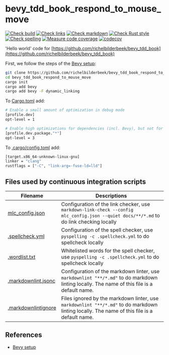 # bevy_tdd_book_respond_to_mouse_move

[![Check build](https://github.com/richelbilderbeek/bevy_tdd_book_respond_to_mouse_move/actions/workflows/check_build.yaml/badge.svg?branch=master)](https://github.com/richelbilderbeek/bevy_tdd_book_respond_to_mouse_move/actions/workflows/check_build.yaml)
[![Check links](https://github.com/richelbilderbeek/bevy_tdd_book_respond_to_mouse_move/actions/workflows/check_links.yaml/badge.svg?branch=master)](https://github.com/richelbilderbeek/bevy_tdd_book_respond_to_mouse_move/actions/workflows/check_links.yaml)
[![Check markdown](https://github.com/richelbilderbeek/bevy_tdd_book_respond_to_mouse_move/actions/workflows/check_markdown.yaml/badge.svg?branch=master)](https://github.com/richelbilderbeek/bevy_tdd_book_respond_to_mouse_move/actions/workflows/check_markdown.yaml)
[![Check Rust style](https://github.com/richelbilderbeek/bevy_tdd_book_respond_to_mouse_move/actions/workflows/check_rust_style.yaml/badge.svg?branch=master)](https://github.com/richelbilderbeek/bevy_tdd_book_respond_to_mouse_move/actions/workflows/check_rust_style.yaml)
[![Check spelling](https://github.com/richelbilderbeek/bevy_tdd_book_respond_to_mouse_move/actions/workflows/check_spelling.yaml/badge.svg?branch=master)](https://github.com/richelbilderbeek/bevy_tdd_book_respond_to_mouse_move/actions/workflows/check_spelling.yaml)
[![Measure code coverage](https://github.com/richelbilderbeek/bevy_tdd_book_respond_to_mouse_move/actions/workflows/measure_codecov.yaml/badge.svg?branch=master)](https://github.com/richelbilderbeek/bevy_tdd_book_respond_to_mouse_move/actions/workflows/measure_codecov.yaml)
[![codecov](https://codecov.io/gh/richelbilderbeek/bevy_tdd_book_respond_to_mouse_move/graph/badge.svg?token=XAVFZYDQKZ)](https://codecov.io/gh/richelbilderbeek/bevy_tdd_book_respond_to_mouse_move)

'Hello world' code for [https://github.com/richelbilderbeek/bevy_tdd_book](https://github.com/richelbilderbeek/bevy_tdd_book)

First, we follow the steps of the [Bevy setup](https://bevyengine.org/learn/quick-start/getting-started/setup/):

```bash
git clone https://github.com/richelbilderbeek/bevy_tdd_book_respond_to_mouse_move
cd bevy_tdd_book_respond_to_mouse_move
cargo init
cargo add bevy
cargo add bevy -F dynamic_linking
```

To [Cargo.toml](Cargo.toml) add:

```bash
# Enable a small amount of optimization in debug mode
[profile.dev]
opt-level = 1

# Enable high optimizations for dependencies (incl. Bevy), but not for our code:
[profile.dev.package."*"]
opt-level = 3
```

To [.cargo/config.toml](.cargo/config.toml) add:

```bash
[target.x86_64-unknown-linux-gnu]
linker = "clang"
rustflags = ["-C", "link-arg=-fuse-ld=lld"]
```

## Files used by continuous integration scripts

Filename                                  |Descriptions
------------------------------------------|--------------------------------------------------------------------------------------------------------------------------------------
[mlc_config.json](mlc_config.json)        |Configuration of the link checker, use `markdown-link-check --config mlc_config.json --quiet docs/**/*.md` to do link checking locally
[.spellcheck.yml](.spellcheck.yml)        |Configuration of the spell checker, use `pyspelling -c .spellcheck.yml` to do spellcheck locally
[.wordlist.txt](.wordlist.txt)            |Whitelisted words for the spell checker, use `pyspelling -c .spellcheck.yml` to do spellcheck locally
[.markdownlint.jsonc](.markdownlint.jsonc)|Configuration of the markdown linter, use `markdownlint "**/*.md"` to do markdown linting locally. The name of this file is a default name.
[.markdownlintignore](.markdownlintignore)|Files ignored by the markdown linter, use `markdownlint "**/*.md"` to do markdown linting locally. The name of this file is a default name.

## References

* [Bevy setup](https://bevyengine.org/learn/quick-start/getting-started/setup/)
